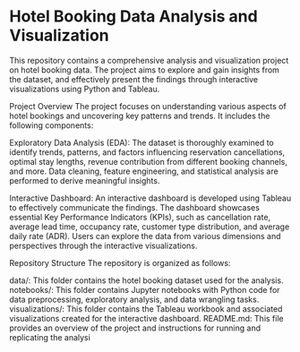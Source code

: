 # Hotel Booking Data Analysis and Visualization
This repository contains a comprehensive analysis and visualization project on hotel booking data. The project aims to explore and gain insights from the dataset, and effectively present the findings through interactive visualizations using Python and Tableau.

Project Overview
The project focuses on understanding various aspects of hotel bookings and uncovering key patterns and trends. It includes the following components:

Exploratory Data Analysis (EDA): The dataset is thoroughly examined to identify trends, patterns, and factors influencing reservation cancellations, optimal stay lengths, revenue contribution from different booking channels, and more. Data cleaning, feature engineering, and statistical analysis are performed to derive meaningful insights.

Interactive Dashboard: An interactive dashboard is developed using Tableau to effectively communicate the findings. The dashboard showcases essential Key Performance Indicators (KPIs), such as cancellation rate, average lead time, occupancy rate, customer type distribution, and average daily rate (ADR). Users can explore the data from various dimensions and perspectives through the interactive visualizations.

Repository Structure
The repository is organized as follows:

data/: This folder contains the hotel booking dataset used for the analysis.
notebooks/: This folder contains Jupyter notebooks with Python code for data preprocessing, exploratory analysis, and data wrangling tasks.
visualizations/: This folder contains the Tableau workbook and associated visualizations created for the interactive dashboard.
README.md: This file provides an overview of the project and instructions for running and replicating the analysi

